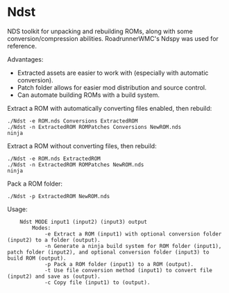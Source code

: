 # Ndst
NDS toolkit for unpacking and rebuilding ROMs, along with some conversion/compression abilities.
RoadrunnerWMC's Ndspy was used for reference.

Advantages:
* Extracted assets are easier to work with (especially with automatic conversion).
* Patch folder allows for easier mod distribution and source control.
* Can automate building ROMs with a build system.

Extract a ROM with automatically converting files enabled, then rebuild:
```
./Ndst -e ROM.nds Conversions ExtractedROM
./Ndst -n ExtractedROM ROMPatches Conversions NewROM.nds
ninja
```

Extract a ROM without converting files, then rebuild:
```
./Ndst -e ROM.nds ExtractedROM
./Ndst -n ExtractedROM ROMPatches NewROM.nds
ninja
```

Pack a ROM folder:
```
./Ndst -p ExtractedROM NewROM.nds
```

Usage:
```
    Ndst MODE input1 (input2) (input3) output
        Modes:
            -e Extract a ROM (input1) with optional conversion folder (input2) to a folder (output).
            -n Generate a ninja build system for ROM folder (input1), patch folder (input2), and optional conversion folder (input3) to build ROM (output).
            -p Pack a ROM folder (input1) to a ROM (output).
            -t Use file conversion method (input1) to convert file (input2) and save as (output).
            -c Copy file (input1) to (output).
```